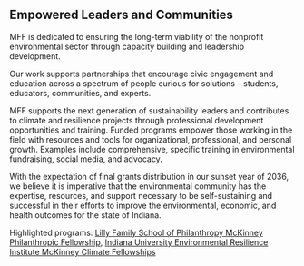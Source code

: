 ## Empowered Leaders and Communities

MFF is dedicated to ensuring the long-term viability of the nonprofit environmental sector through capacity building and leadership development.

Our work supports partnerships that encourage civic engagement and education across a spectrum of people curious for solutions – students, educators, communities, and experts.

MFF supports the next generation of sustainability leaders and contributes to climate and resilience projects through professional development opportunities and training. Funded programs empower those working in the field with resources and tools for organizational, professional, and personal growth. Examples include comprehensive, specific training in environmental fundraising, social media, and advocacy.

With the expectation of final grants distribution in our sunset year of 2036, we believe it is imperative that the environmental community has the expertise, resources, and support necessary to be self-sustaining and successful in their efforts to improve the environmental, economic, and health outcomes for the state of Indiana.

Highlighted programs: <a class="link" target=”_blank” href="https://philanthropy.indianapolis.iu.edu/admissions/financial-aid-scholarships/ma/mckinney.html">Lilly Family School of Philanthropy McKinney Philanthropic Fellowship</a>, <a class="link" target=”_blank” href="https://eri.iu.edu/climate-project/climate-fellows/index.html">Indiana University Environmental Resilience Institute McKinney Climate Fellowships</a>